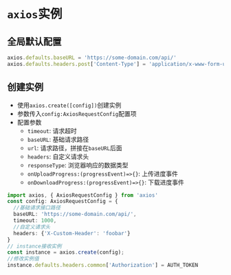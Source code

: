 # `axios`实例

## 全局默认配置
```ts
axios.defaults.baseURL = 'https://some-domain.com/api/'
axios.defaults.headers.post['Content-Type'] = 'application/x-www-form-urlencoded'
```

## 创建实例
* 使用`axios.create([config])`创建实例
* 参数传入`config:AxiosRequestConfig`配置项
* 配置参数
   * `timeout`: 请求超时
   * `baseURL`: 基础请求路径
   * `url`: 请求路径，拼接在`baseURL`后面
   * `headers`: 自定义请求头
   * `responseType`: 浏览器响应的数据类型
   * `onUploadProgress:(progressEvent)=>{}`: 上传进度事件
   * `onDownloadProgress:(progressEvent)=>{}`: 下载进度事件
```ts
import axios, { AxiosRequestConfig } from 'axios'
const config: AxiosRequestConfig = {
  //基础请求接口路径
  baseURL: 'https://some-domain.com/api/',
  timeout: 1000,
  //自定义请求头
  headers: {'X-Custom-Header': 'foobar'}
}
// instance接收实例
const instance = axios.create(config);
//修改实例值
instance.defaults.headers.common['Authorization'] = AUTH_TOKEN
```
